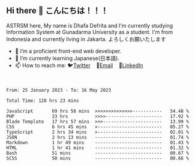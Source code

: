 ## Hi there 👋 こんにちは！！！
ASTRSM here, My name is Dhafa Defrita and I'm currently studying Information System at Gunadarma University as a student. I'm from Indonesia and currently living in Jakarta. よろしくお願いたします

- 🔭 I’m a proficient front-end web developer.
- 🌱 I’m currently learning Japanese(日本語).
- 📫 How to reach me: 🐦[Twitter](https://twitter.com/0_astrsm)&nbsp;&nbsp;&nbsp;&nbsp;📧[Email](ddefrito84@gmail.com)&nbsp;&nbsp;&nbsp;&nbsp;💼[LinkedIn](https://www.linkedin.com/in/dhafa-defrita-rama-yudistira-9357a9229/)
<br>
<!-- <p align="left">
<a href="https://github.com/ASTRSM">
  <img height="180em" src="https://github-readme-stats-eight-theta.vercel.app/api?username=ASTRSM&show_icons=true&theme=dracula&include_all_commits=true&count_private=true"/>
  <img height="180em" src="https://github-readme-stats-eight-theta.vercel.app/api/top-langs/?username=ASTRSM&layout=compact&langs_count=8&theme=dracula"/>
</a>
</p> -->

<!--START_SECTION:waka-->

```text
From: 25 January 2023 - To: 16 May 2023

Total Time: 128 hrs 23 mins

JavaScript       69 hrs 56 mins  >>>>>>>>>>>>>>-----------   54.48 %
PHP              23 hrs          >>>>---------------------   17.92 %
Blade Template   17 hrs 57 mins  >>>----------------------   13.99 %
CSS              6 hrs 45 mins   >------------------------   05.27 %
TypeScript       2 hrs 34 mins   >------------------------   02.01 %
JSON             2 hrs 13 mins   -------------------------   01.74 %
Markdown         1 hr 49 mins    -------------------------   01.43 %
HTML             1 hr 41 mins    -------------------------   01.32 %
Bash             51 mins         -------------------------   00.67 %
SCSS             50 mins         -------------------------   00.66 %
```

<!--END_SECTION:waka-->

